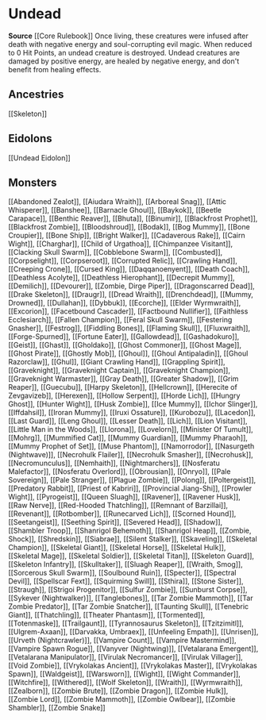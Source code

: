 ﻿---
id: '160'
name: Undead
rarity: Common
source: '[[DATABASE/source/Core Rulebook|Core Rulebook]]'
trait:
- Undead
type: Trait

---
# Undead

**Source** [[Core Rulebook]] 
Once living, these creatures were infused after death with negative energy and soul-corrupting evil magic. When reduced to 0 Hit Points, an undead creature is destroyed. Undead creatures are damaged by positive energy, are healed by negative energy, and don't benefit from healing effects.

## Ancestries

[[Skeleton]]

## Eidolons

[[Undead Eidolon]]

## Monsters

[[Abandoned Zealot]], [[Aiudara Wraith]], [[Arboreal Snag]], [[Attic Whisperer]], [[Banshee]], [[Barnacle Ghoul]], [[Baykok]], [[Beetle Carapace]], [[Benthic Reaver]], [[Bhuta]], [[Binumir]], [[Blackfrost Prophet]], [[Blackfrost Zombie]], [[Bloodshroud]], [[Bodak]], [[Bog Mummy]], [[Bone Croupier]], [[Bone Ship]], [[Bright Walker]], [[Cadaverous Rake]], [[Cairn Wight]], [[Charghar]], [[Child of Urgathoa]], [[Chimpanzee Visitant]], [[Clacking Skull Swarm]], [[Cobblebone Swarm]], [[Combusted]], [[Corpselight]], [[Corpseroot]], [[Corrupted Relic]], [[Crawling Hand]], [[Creeping Crone]], [[Cursed King]], [[Daqqanoenyent]], [[Death Coach]], [[Deathless Acolyte]], [[Deathless Hierophant]], [[Decrepit Mummy]], [[Demilich]], [[Devourer]], [[Zombie, Dirge Piper]], [[Dragonscarred Dead]], [[Drake Skeleton]], [[Draugr]], [[Dread Wraith]], [[Drenchdead]], [[Mummy, Drowned]], [[Dullahan]], [[Dybbuk]], [[Ecorche]], [[Elder Wyrmwraith]], [[Excorion]], [[Facetbound Cascader]], [[Factbound Nullifier]], [[Faithless Ecclesiarch]], [[Fallen Champion]], [[Feral Skull Swarm]], [[Festering Gnasher]], [[Festrog]], [[Fiddling Bones]], [[Flaming Skull]], [[Fluxwraith]], [[Forge-Spurned]], [[Fortune Eater]], [[Gallowdead]], [[Gashadokuro]], [[Geist]], [[Ghast]], [[Gholdako]], [[Ghost Commoner]], [[Ghost Mage]], [[Ghost Pirate]], [[Ghostly Mob]], [[Ghoul]], [[Ghoul Antipaladin]], [[Ghoul Razorclaw]], [[Ghul]], [[Giant Crawling Hand]], [[Grappling Spirit]], [[Graveknight]], [[Graveknight Captain]], [[Graveknight Champion]], [[Graveknight Warmaster]], [[Gray Death]], [[Greater Shadow]], [[Grim Reaper]], [[Guecubu]], [[Harpy Skeleton]], [[Hellcrown]], [[Herecite of Zevgavizeb]], [[Herexen]], [[Hollow Serpent]], [[Horde Lich]], [[Hungry Ghost]], [[Hunter Wight]], [[Husk Zombie]], [[Ice Mummy]], [[Ichor Slinger]], [[Iffdahsil]], [[Iroran Mummy]], [[Iruxi Ossature]], [[Kurobozu]], [[Lacedon]], [[Last Guard]], [[Leng Ghoul]], [[Lesser Death]], [[Lich]], [[Lion Visitant]], [[Little Man in the Woods]], [[Llorona]], [[Lovelorn]], [[Minister Of Tumult]], [[Mohrg]], [[Mummified Cat]], [[Mummy Guardian]], [[Mummy Pharaoh]], [[Mummy Prophet of Set]], [[Muse Phantom]], [[Namorrodor]], [[Nasurgeth (Nightwave)]], [[Necrohulk Flailer]], [[Necrohulk Smasher]], [[Necrohusk]], [[Necromunculus]], [[Nemhaith]], [[Nightmarchers]], [[Nosferatu Malefactor]], [[Nosferatu Overlord]], [[Obrousian]], [[Onryo]], [[Pale Sovereign]], [[Pale Stranger]], [[Plague Zombie]], [[Polong]], [[Poltergeist]], [[Predatory Rabbit]], [[Priest of Kabriri]], [[Provincial Jiang-Shi]], [[Prowler Wight]], [[Pyrogeist]], [[Queen Sluagh]], [[Ravener]], [[Ravener Husk]], [[Raw Nerve]], [[Red-Hooded Thatchling]], [[Remnant of Barzillai]], [[Revenant]], [[Rotbomber]], [[Runecarved Lich]], [[Scorned Hound]], [[Seetangeist]], [[Seething Spirit]], [[Severed Head]], [[Shadow]], [[Shambler Troop]], [[Shanrigol Behemoth]], [[Shanrigol Heap]], [[Zombie, Shock]], [[Shredskin]], [[Siabrae]], [[Silent Stalker]], [[Skaveling]], [[Skeletal Champion]], [[Skeletal Giant]], [[Skeletal Horse]], [[Skeletal Hulk]], [[Skeletal Mage]], [[Skeletal Soldier]], [[Skeletal Titan]], [[Skeleton Guard]], [[Skeleton Infantry]], [[Skulltaker]], [[Sluagh Reaper]], [[Wraith, Smog]], [[Sorcerous Skull Swarm]], [[Soulbound Ruin]], [[Specter]], [[Spectral Devil]], [[Spellscar Fext]], [[Squirming Swill]], [[Sthira]], [[Stone Sister]], [[Straugh]], [[Strigoi Progenitor]], [[Sulfur Zombie]], [[Sunburst Corpse]], [[Sykever (Nightwalker)]], [[Tanglebones]], [[Tar Zombie Mammoth]], [[Tar Zombie Predator]], [[Tar Zombie Snatcher]], [[Taunting Skull]], [[Tenebric Giant]], [[Thatchling]], [[Theater Phantasm]], [[Tormented]], [[Totenmaske]], [[Trailgaunt]], [[Tyrannosaurus Skeleton]], [[Tzitzimitl]], [[Ulgrem-Axaan]], [[Darvakka, Umbraex]], [[Unfeeling Empath]], [[Unrisen]], [[Urveth (Nightcrawler)]], [[Vampire Count]], [[Vampire Mastermind]], [[Vampire Spawn Rogue]], [[Vanyver (Nightwing)]], [[Vetalarana Emergent]], [[Vetalarana Manipulator]], [[Virulak Necromancer]], [[Virulak Villager]], [[Void Zombie]], [[Vrykolakas Ancient]], [[Vrykolakas Master]], [[Vrykolakas Spawn]], [[Waldgeist]], [[Warsworn]], [[Wight]], [[Wight Commander]], [[Witchfire]], [[Withered]], [[Wolf Skeleton]], [[Wraith]], [[Wyrmwraith]], [[Zealborn]], [[Zombie Brute]], [[Zombie Dragon]], [[Zombie Hulk]], [[Zombie Lord]], [[Zombie Mammoth]], [[Zombie Owlbear]], [[Zombie Shambler]], [[Zombie Snake]]